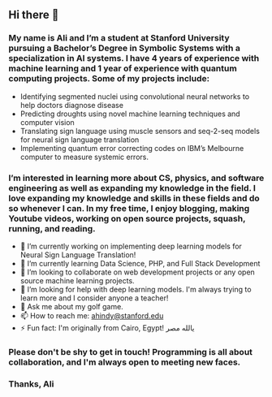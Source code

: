## Hi there 👋

### My name is Ali and I’m a student at Stanford University pursuing a Bachelor’s Degree in Symbolic Systems with a specialization in AI systems. I have 4 years of experience with machine learning and 1 year of experience with quantum computing projects. Some of my projects include:

 - Identifying segmented nuclei using convolutional neural networks to help doctors diagnose disease
 - Predicting droughts using novel machine learning techniques and computer vision
 - Translating sign language using muscle sensors and seq-2-seq models for neural sign language translation
 - Implementing quantum error correcting codes on IBM’s Melbourne computer to measure systemic errors.

### I’m interested in learning more about CS, physics, and software engineering as well as expanding my knowledge in the field. I love expanding my knowledge and skills in these fields and do so whenever I can. In my free time, I enjoy blogging, making Youtube videos, working on open source projects, squash, running, and reading.


 - 🔭 I’m currently working on implementing deep learning models for Neural Sign Language Translation! 
 - 🌱 I’m currently learning Data Science, PHP, and Full Stack Development
 - 👯 I’m looking to collaborate on web development projects or any open source machine learning projects.
 - 🤔 I’m looking for help with deep learning models. I'm always trying to learn more and I consider anyone a teacher!
 - 💬 Ask me about my golf game.
 - 📫 How to reach me: ahindy@stanford.edu
 - ⚡ Fun fact: I'm originally from Cairo, Egypt! يالله مصر

### Please don't be shy to get in touch! Programming is all about collaboration, and I'm always open to meeting new faces. 
### Thanks, Ali
<!--
**ahindy1234/ahindy1234** is a ✨ _special_ ✨ repository because its `README.md` (this file) appears on your GitHub profile.

Here are some ideas to get you started:

- 🔭 I’m currently working on ...
- 🌱 I’m currently learning ...
- 👯 I’m looking to collaborate on ...
- 🤔 I’m looking for help with ...
- 💬 Ask me about ...
- 📫 How to reach me: ...
- 😄 Pronouns: ...
- ⚡ Fun fact: ...
-->
